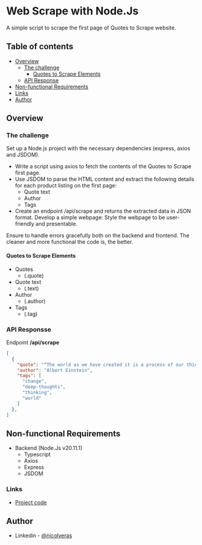 # Web Scrape with Node.Js
A simple script to scrape the first page of Quotes to Scrape website.

## Table of contents

- [Overview](#overview)
  - [The challenge](#the-challenge)
    - [Quotes to Scrape Elements](#quotes-to-scrape-elements)
  - [API Response](#api-response)
- [Non-functional Requirements](#non-functional-requiments)
- [Links](#links)
- [Author](#author)

## Overview

### The challenge 

Set up a Node.js project with the necessary dependencies (express, axios and JSDOM).
- Write a script using axios to fetch the contents of the Quotes to Scrape first page.
- Use JSDOM to parse the HTML content and extract the following details for each product listing on the first page:
    - Quote text
    - Author
    - Tags
- Create an endpoint /api/scrape and returns the extracted data in JSON format.
Develop a simple webpage:
    Style the webpage to be user-friendly and presentable.

Ensure to handle errors gracefully both on the backend and frontend.
The cleaner and more functional the code is, the better.

#### Quotes to Scrape Elements

- Quotes
    - (.quote)
- Quote text
    - (.text)
- Author
    - (.author)
- Tags
    - (.tag)

### API Responsse

Endpoint **/api/scrape**

```json
[
  {
    "quote": "“The world as we have created it is a process of our thinking. It cannot be changed without changing our thinking.”",
    "author": "Albert Einstein",
    "tags": [
      "change",
      "deep-thoughts",
      "thinking",
      "world"
    ]
  },
]
```

## Non-functional Requirements

- Backend (Node.Js v20.11.1)
    - Typescript
    - Axios
    - Express
    - JSDOM

### Links
- [Project code](https://github.com/nicolsam/web-scrape-node)

## Author

- Linkedin - [@nicolveras](https://www.linkedin.com/in/nicolas-samuel-veras/)
